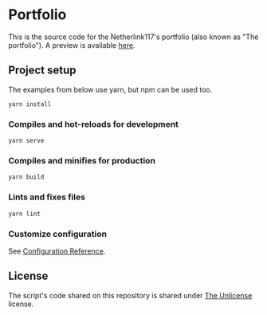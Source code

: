 # Portfolio
This is the source code for the Netherlink117's portfolio (also known as "The portfolio"). A preview is available [here](https://netherlink117.gitlab.io/portfolio).
## Project setup
The examples from below use yarn, but npm can be used too.
```
yarn install
```
### Compiles and hot-reloads for development
```
yarn serve
```
### Compiles and minifies for production
```
yarn build
```
### Lints and fixes files
```
yarn lint
```
### Customize configuration
See [Configuration Reference](https://cli.vuejs.org/config/).

## License
The script's code shared on this repository is shared under [The Unlicense](https://unlicense.org) license.
